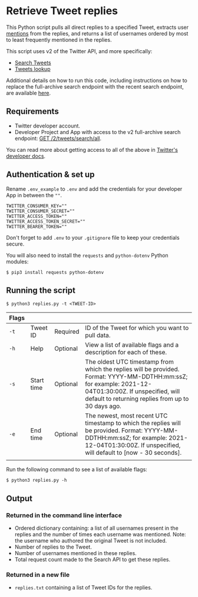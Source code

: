 # Retrieve Tweet replies

This Python script pulls all direct replies to a specified Tweet, extracts user [mentions](https://help.twitter.com/en/using-twitter/mentions-and-replies) from the replies, and returns a list of usernames ordered by most to least frequently mentioned in the replies.

This script uses v2 of the Twitter API, and more specifically:

* [Search Tweets](https://developer.twitter.com/en/docs/twitter-api/tweets/search/introduction)
* [Tweets lookup](https://developer.twitter.com/en/docs/twitter-api/tweets/lookup/introduction)

Additional details on how to run this code, including instructions on how to replace the full-archive search endpoint with the recent search endpoint, are available [here](https://dev.to/twitterdev/retrieve-a-list-of-user-mentions-from-a-thread-of-tweet-replies-4ib6).

## Requirements

* Twitter developer account.
* Developer Project and App with access to the v2 full-archive search endpoint: [GET /2/tweets/search/all](https://developer.twitter.com/en/docs/twitter-api/tweets/search/api-reference/get-tweets-search-all).

You can read more about getting access to all of the above in [Twitter's developer docs](https://developer.twitter.com/en/docs/twitter-api/getting-started/getting-access-to-the-twitter-api).

## Authentication & set up

Rename `.env_example` to `.env` and add the credentials for your developer App in between the `""`.

```text
TWITTER_CONSUMER_KEY=""
TWITTER_CONSUMER_SECRET=""
TWITTER_ACCESS_TOKEN=""
TWITTER_ACCESS_TOKEN_SECRET=""
TWITTER_BEARER_TOKEN=""
```

Don't forget to add `.env` to your `.gitignore` file to keep your credentials secure.

You will also need to install the `requests` and `python-dotenv` Python modules:

```shell
$ pip3 install requests python-dotenv
```

## Running the script

```shell
$ python3 replies.py -t <TWEET-ID>
```

|Flags|   |   |   |
|---|---|---|---|
|`-t`|Tweet ID|Required|ID of the Tweet for which you want to pull data.|
|`-h`|Help|Optional|View a list of available flags and a description for each of these.|
|`-s`|Start time|Optional|The oldest UTC timestamp from which the replies will be provided. Format: YYYY-MM-DDTHH:mm:ssZ; for example: 2021-12-04T01:30:00Z. If unspecified, will default to returning replies from up to 30 days ago.|
|`-e`|End time|Optional|The newest, most recent UTC timestamp to which the replies will be provided. Format: YYYY-MM-DDTHH:mm:ssZ; for example: 2021-12-04T01:30:00Z. If unspecified, will default to [now - 30 seconds].|
|   |   |   |   |

Run the following command to see a list of available flags:
```
$ python3 replies.py -h
```

## Output

### Returned in the command line interface

* Ordered dictionary containing: a list of all usernames present in the replies and the number of times each username was mentioned. Note: the username who authored the original Tweet is not included.
* Number of replies to the Tweet.
* Number of usernames mentioned in these replies.
* Total request count made to the Search API to get these replies.

### Returned in a new file

* `replies.txt` containing a list of Tweet IDs for the replies.
